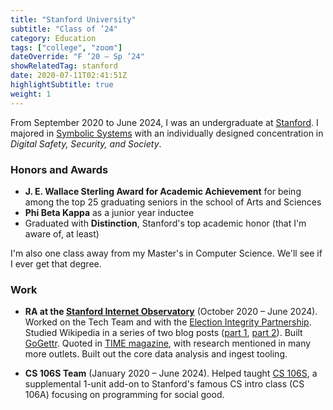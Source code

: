 ```yaml
---
title: "Stanford University"
subtitle: "Class of ’24"
category: Education
tags: ["college", "zoom"]
dateOverride: "F ’20 – Sp ’24"
showRelatedTag: stanford
date: 2020-07-11T02:41:51Z
highlightSubtitle: true
weight: 1
---
```


From September 2020 to June 2024, I was an undergraduate at [Stanford](https://stanford.edu). I majored in [Symbolic Systems](https://symsys.stanford.edu) with an individually designed concentration in _Digital Safety, Security, and Society_.

### Honors and Awards

* **J. E. Wallace Sterling Award for Academic Achievement** for being among the top 25 graduating seniors in the school of Arts and Sciences
* **Phi Beta Kappa** as a junior year inductee
* Graduated with **Distinction**, Stanford's top academic honor (that I'm aware of, at least)

I'm also one class away from my Master's in Computer Science. We'll see if I ever get that degree.

### Work
* **RA at the [Stanford Internet Observatory](https://io.stanford.edu)** (October 2020 – June 2024). Worked on the Tech Team and with the [Election Integrity Partnership](https://www.eipartnership.net/). Studied Wikipedia in a series of two blog posts ([part 1](https://cyber.fsi.stanford.edu/io/news/wikipedia-part-one), [part 2](https://cyber.fsi.stanford.edu/io/news/wikipedia-part-two)). Built [GoGettr](https://github.com/stanfordio/gogettr). Quoted in [TIME magazine](https://time.com/5930061/wikipedia-birthday/), with research mentioned in many more outlets. Built out the core data analysis and ingest tooling.

* **CS 106S Team** (January 2020 – June 2024). Helped taught [CS 106S](cs106s.stanford.edu), a supplemental 1-unit add-on to Stanford's famous CS intro class (CS 106A) focusing on programming for social good.
